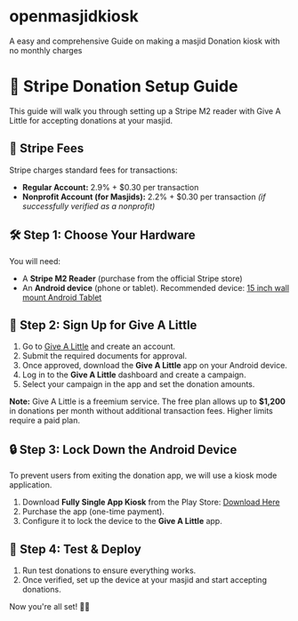 # openmasjidkiosk
A easy and comprehensive Guide on making a masjid Donation kiosk with no monthly charges
# 📖 Stripe Donation Setup Guide

This guide will walk you through setting up a Stripe M2 reader with Give A Little for accepting donations at your masjid.

## 🏦 Stripe Fees
Stripe charges standard fees for transactions:
- **Regular Account:** 2.9% + $0.30 per transaction
- **Nonprofit Account (for Masjids):** 2.2% + $0.30 per transaction *(if successfully verified as a nonprofit)*

## 🛠️ Step 1: Choose Your Hardware
You will need:
- A **Stripe M2 Reader** (purchase from the official Stripe store)
- An **Android device** (phone or tablet). Recommended device: [15 inch wall mount Android Tablet](https://www.amazon.com/dp/B0CQS3VN1T?ref=fed_asin_title&th=1)

## 📲 Step 2: Sign Up for Give A Little
1. Go to [Give A Little](https://givealittle.co) and create an account.
2. Submit the required documents for approval.
3. Once approved, download the **Give A Little** app on your Android device.
4. Log in to the **Give A Little** dashboard and create a campaign.
5. Select your campaign in the app and set the donation amounts.

**Note:** Give A Little is a freemium service. The free plan allows up to **$1,200** in donations per month without additional transaction fees. Higher limits require a paid plan.

## 🔒 Step 3: Lock Down the Android Device
To prevent users from exiting the donation app, we will use a kiosk mode application.

1. Download **Fully Single App Kiosk** from the Play Store: [Download Here](https://play.google.com/store/apps/details?id=com.fullykiosk.singleapp&hl=en_US&pli=1)
2. Purchase the app (one-time payment).
3. Configure it to lock the device to the **Give A Little** app.

## 🎉 Step 4: Test & Deploy
1. Run test donations to ensure everything works.
2. Once verified, set up the device at your masjid and start accepting donations.

Now you're all set! 🕌✨

